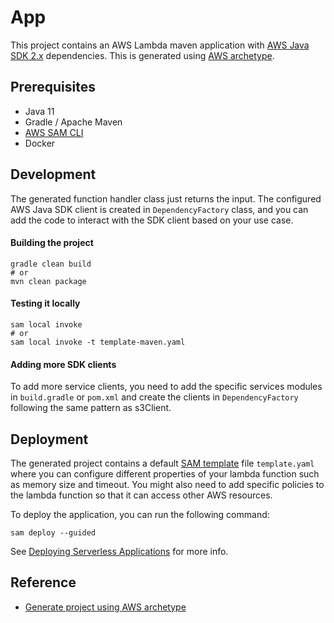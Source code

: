 # App

This project contains an AWS Lambda maven application with [AWS Java SDK 2.x](https://github.com/aws/aws-sdk-java-v2) dependencies.
This is generated using [AWS archetype](https://aws.amazon.com/blogs/developer/bootstrapping-a-java-lambda-application-with-minimal-aws-java-sdk-startup-time-using-maven/).

## Prerequisites

- Java 11
- Gradle / Apache Maven
- [AWS SAM CLI](https://docs.aws.amazon.com/serverless-application-model/latest/developerguide/serverless-sam-cli-install.html)
- Docker

## Development

The generated function handler class just returns the input. The configured AWS Java SDK client is created
in `DependencyFactory` class, and you can add the code to interact with the SDK client based on your use case.

#### Building the project

```
gradle clean build
# or
mvn clean package
```

#### Testing it locally

```
sam local invoke 
# or
sam local invoke -t template-maven.yaml
```

#### Adding more SDK clients

To add more service clients, you need to add the specific services modules in `build.gradle` or `pom.xml` and create the clients
in `DependencyFactory` following the same pattern as s3Client.

## Deployment

The generated project contains a
default [SAM template](https://docs.aws.amazon.com/serverless-application-model/latest/developerguide/sam-resource-function.html)
file `template.yaml` where you can configure different properties of your lambda function such as memory size and
timeout. You might also need to add specific policies to the lambda function so that it can access other AWS resources.

To deploy the application, you can run the following command:

```
sam deploy --guided
```

See [Deploying Serverless Applications](https://docs.aws.amazon.com/serverless-application-model/latest/developerguide/serverless-deploying.html)
for more info.

## Reference

* [Generate project using AWS archetype](https://aws.amazon.com/blogs/developer/bootstrapping-a-java-lambda-application-with-minimal-aws-java-sdk-startup-time-using-maven/)

